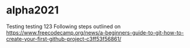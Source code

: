 # alpha2021
Testing testing 123
Following steps outlined on https://www.freecodecamp.org/news/a-beginners-guide-to-git-how-to-create-your-first-github-project-c3ff53f56861/
